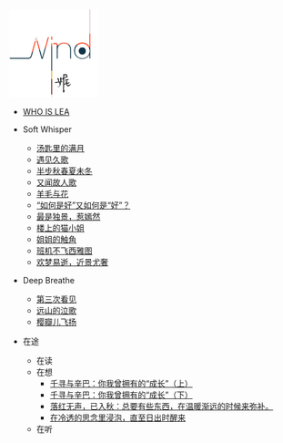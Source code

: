 





<img src="_media/logo.png" alt="logo" title=":60%" style="zoom:15%;" />

* [WHO IS LEA](#/)

* Soft Whisper
  * [汤匙里的满月](docs/汤匙里的满月.md)
  * [遇见久歌](docs/遇见久歌.md)
  * [半步秋春夏未冬](docs/半步秋春夏未冬.md)
  * [又闻故人歌](docs/又闻故人歌.md)
  * [羊毛与花](docs/羊毛与花.md)
  * [“如何是好”又如何是“好”？](docs/如何是好.md)
  * [最是独景，惹嫣然](docs/独景惹嫣然.md)
  * [楼上的猫小姐](docs/楼上的猫小姐.md)
  * [姐姐的触角](docs/姐姐的触角.md)
  * [班机不飞西雅图](docs/班机不飞西雅图.md)
  * [欢梦易逝，近景尤奢](docs/欢梦易逝，近景尤奢.md)

* Deep Breathe
  * [第三次看见](docs/第三次看见.md)
  * [远山的泣歌](docs/远山的泣歌.md)
  * [樱瓣儿飞扬](docs/樱瓣儿飞扬.md)

* 在途
  * 在读
  * 在想
    * [千寻与辛巴：你我曾拥有的“成长”（上）](docs/千寻与辛巴1.md)
    * [千寻与辛巴：你我曾拥有的“成长”（下）](docs/千寻与辛巴2.md)
    * [落红无声，已入秋：总要有些东西，在温暖渐远的时候来弥补。](docs/落红无声，已入秋：总要有些东西，在温暖渐远的时候来弥补。.md)
    * [在冷透的思念里浸泡，直至日出时醒来](docs/在冷透的思念里浸泡，直至日出时醒来.md)
  * 在听